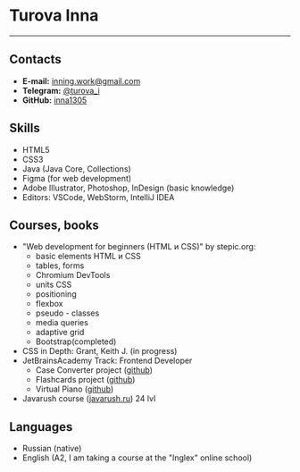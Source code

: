 # Turova Inna
---
## Contacts
- **E-mail:** inning.work@gmail.com
- **Telegram:** [@turova_i](https://t.me/turova_i)
- **GitHub:** [inna1305](https://github.com/inna1305)
## Skills
- HTML5
- CSS3
- Java (Java Core, Collections)
- Figma (for web development)
- Adobe Illustrator, Photoshop, InDesign (basic knowledge)
- Editors: VSCode, WebStorm, IntelliJ IDEA
## Courses, books
- "Web development for beginners (HTML и CSS)" by stepic.org:
    - basic elements HTML и CSS 
    - tables, forms
    - Chromium DevTools
    - units CSS
    - positioning
    - flexbox
    - pseudo - classes
    - media queries
    - adaptive grid
    - Bootstrap(completed)
- CSS in Depth: Grant, Keith J. (in progress)
- JetBrainsAcademy Track: Frontend Developer
    - Case Converter project ([github](https://github.com/inna1305/Case-Converter))
    - Flashcards project ([github]((https://github.com/inna1305/Flashcards)))
    - Virtual Piano ([github](https://github.com/inna1305/Virtual-Piano))
- Javarush course ([javarush.ru](https://javarush.ru/)) 24 lvl
## Languages
- Russian (native)
- English (A2, I am taking a course at the "Inglex" online school)
